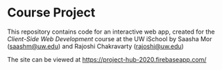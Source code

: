 # Course Project

This repository contains code for an interactive web app, created for the _Client-Side Web Development_ course at the UW iSchool by Saasha Mor (saashm@uw.edu) and Rajoshi Chakravarty (rajoshi@uw.edu)

The site can be viewed at https://project-hub-2020.firebaseapp.com/
